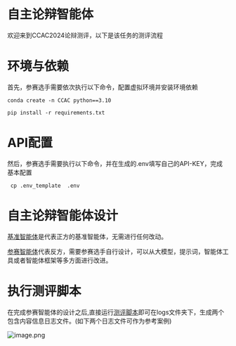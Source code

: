 # 自主论辩智能体
欢迎来到CCAC2024论辩测评，以下是该任务的测评流程

# 环境与依赖
首先，参赛选手需要依次执行以下命令，配置虚拟环境并安装环境依赖
```
conda create -n CCAC python==3.10
```

```
pip install -r requirements.txt
```

# API配置
然后，参赛选手需要执行以下命令，并在生成的.env填写自己的API-KEY，完成基本配置
```
 cp .env_template  .env
```

# 自主论辩智能体设计
[基准智能体](ccacbasedebater.py)是代表正方的基准智能体，无需进行任何改动。

[参赛智能体](ccacdebater.py)代表反方，需要参赛选手自行设计，可以从大模型，提示词，智能体工具或者智能体框架等多方面进行改进。


# 执行测评脚本
在完成参赛智能体的设计之后,直接运行[测评脚本](CCAC论辩测评脚本.ipynb)即可在logs文件夹下，生成两个包含内容信息日志文件。(如下两个日志文件可作为参考案例)

![image.png](https://kashiwa-pic.oss-cn-beijing.aliyuncs.com/20240525103915.png)